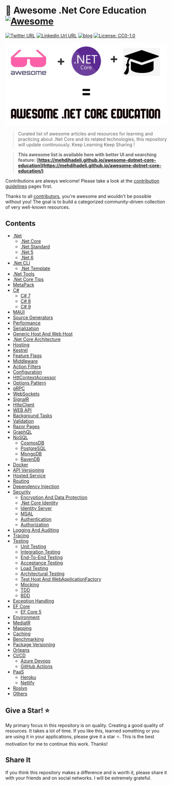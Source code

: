 # 🎨 Awesome .Net Core Education [![Awesome](https://awesome.re/badge-flat2.svg)](https://awesome.re)
[![Twitter URL](https://img.shields.io/badge/-@mehdi_hadeli-%231DA1F2?style=flat-square&logo=twitter&logoColor=ffffff)](https://twitter.com/mehdi_hadeli)
[![Linkedin Url URL](https://img.shields.io/badge/-mehdihadeli-blue?style=flat-square&logo=linkedin&logoColor=ffffff)](https://www.linkedin.com/in/mehdihadeli/)
[![blog](https://img.shields.io/badge/blog-dotnetuniversity.com-brightgreen?style=flat-square)](https://dotnetuniversity.com/)
[![License: CC0-1.0](https://img.shields.io/badge/License-CC0%201.0-brightgreen.svg?style=flat-square)](http://creativecommons.org/publicdomain/zero/1.0/)

![](./banner.jpg)

> Curated list of awesome articles and resources for learning and practicing about .Net Core and its related technologies, this repository will update continuously. Keep Learning Keep Sharing !

> **This awesome list is available here with better UI and searching feature: [https://mehdihadeli.github.io/awesome-dotnet-core-education](https://mehdihadeli.github.io/awesome-dotnet-core-education/)**


Contributions are always welcome! Please take a look at the [contribution guidelines](https://github.com/mehdihadeli/awesome-dotnet-core-education/blob/master/contributing.md) pages first.

Thanks to all [contributors](https://github.com/mehdihadeli/awesome-dotnet-core-education/graphs/contributors), you're awesome and wouldn't be possible without you! The goal is to build a categorized community-driven collection of very well-known resources.


## Contents

- [.Net](./docs/dotnet/dotnet.md)
  - [.Net Core](./docs/dotnet/dotnet-core.md)
  - [.Net Standard](./docs/dotnet/dotnet-standard.md)
  - [.Net 5](./docs/dotnet/dotnet5.md)
  - [.Net 6](./docs/dotnet/dotnet6.md)
- [.Net CLI](./docs/dotnet-cli/dotnet-cli.md)
  - [.Net Template](./docs/dotnet-cli/dotnet-template.md)
- [.Net Tools](./docs/dotnet-tools.md)
- [.Net Core Tips](./docs/dotnet-core-tips.md)
- [MetaPack](./docs/metapack.md)
- [C#](./docs/c#/c#.md)
  - [C# 7](./docs/c#/c#7.md)
  - [C# 8](./docs/c#/c#8.md)
  - [C# 9](./docs/c#/c#9.md)
- [MAUI](./docs/maui.md)
- [Source Generators](./docs/source-generators.md)
- [Performance](./docs/performance.md)
- [Serialization](./docs/serialization.md)
- [Generic Host And Web Host](./docs/generic-host.md)
- [.Net Core Architecture](./docs/dotnet-core-architecture.md)
- [Hosting](./docs/hosting.md)
- [Kestrel](./docs/kestrel.md)
- [Feature Flags](./docs/feature-flags.md)
- [Middleware](./docs/middleware.md)
- [Action Filters](./docs/action-filters.md)
- [Configuration](./docs/configuration.md)
- [HttContextAccessor](./docs/httpcontext-accessor.md)
- [Options Pattern](./docs/options-pattern.md)
- [gRPC](./docs/grpc.md)
- [WebSockets](./docs/web-sockets.md)
- [SignalR](./docs/signalr.md)
- [HttpClient](./docs/httpclient.md)
- [WEB API](./docs/web-api.md)
- [Background Tasks](./docs/background-tasks.md)
- [Validation](./docs/validation.md)
- [Razor Pages](./docs/razor-pages.md)
- [GraphQL](./docs/graphql.md)
- [NoSQL](./docs/nosql/nosql.md)
  - [CosmosDB](./docs/nosql/cosmosdb.md)
  - [PostgreSQL](./docs/nosql/postgrsql.md)
  - [MongoDB](./docs/nosql/mongodb.md)
  - [RavenDB](./docs/nosql/ravendb.md)
- [Docker](./docs/docker.md)
- [API Versioning](./docs/api-versioning.md)
- [Hosted Service](./docs/hosted-service.md)
- [Routing](./docs/routing.md)
- [Dependency Injection](./docs/dependency-injection.md)
- [Security](./docs/security/security.md)
  - [Encryption And Data Protection](./docs/security/encryption.md)
  - [.Net Core Identity](./docs/security/dotnet-identity.md)
  - [Identity Server](./docs/security/identity-server.md)
  - [MSAL](./docs/security/msal.md)
  - [Authentication](./docs/security/authentication.md)
  - [Authorization](./docs/security/authorization.md)
- [Logging And Auditing](./docs/logging.md)
- [Tracing](./docs/tracing.md)
- [Testing](./docs/testing/testing.md)
  - [Unit Testing](./docs/testing/unit-testing.md)
  - [Integration Testing](./docs/testing/integration-testing.md)
  - [End-To-End Testing](./docs/testing/end-to-end-testing.md)
  - [Acceptance Testing](./docs/testing/acceptance-testing.md)
  - [Load Testing](./docs/testing/load-testing.md)
  - [Architectural Testing](./docs/testing/architectural-testing.md)
  - [Test Host And WebApplicationFactory](./docs/testing/test-host.md)
  - [Mocking](./docs/testing/mocking.md)
  - [TDD](./docs/testing/tdd.md)
  - [BDD](./docs/testing/bdd.md)
- [Exception Handling](./docs/exception-handling.md)
- [EF Core](./docs/ef-core/ef-core.md)
  - [EF Core 5](./docs/ef-core/ef-core5.md)
- [Environment](./docs/environment.md)
- [MediatR](./docs/mediatr.md)
- [Mapping](./docs/mapping.md)
- [Caching](./docs/caching.md)
- [Benchmarking](./docs/benchmarking.md)
- [Package Versioning](./docs/package-versioning.md)
- [Orleans](./docs/orleans.md)
- [CI/CD](./docs/ci-cd/ci-cd.md)
  - [Azure Devops](./docs/ci-cd/azure-devops.md)
  - [GitHub Actions](./docs/ci-cd/gitHub-actions.md)
- [PaaS](./docs/paas/paas.md)
  - [Heroku](./docs/paas/heroku.md)
  - [Netlify](./docs/paas/netlify.md)
- [Roslyn](./docs/roslyn.md)
- [Others](./docs/others.md)

## Give a Star! ⭐️

My primary focus in this repository is on quality. Creating a good quality of resources. It takes a lot of time. If you like this, learned something or you are using it in your applications, please give it a star ⭐. This is the best motivation for me to continue this work. Thanks!

## Share It

If you think this repository makes a difference and is worth it, please share it with your friends and on social networks. I will be extremely grateful.

